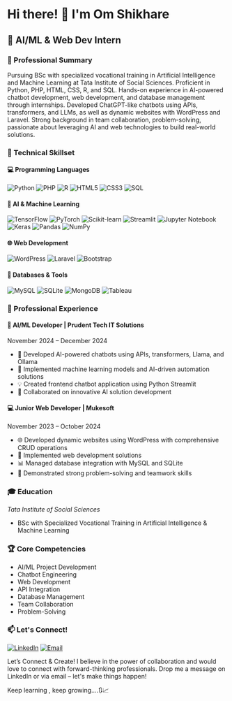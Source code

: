 # Hi there! 👋 I'm Om Shikhare

## 🚀 AI/ML & Web Dev Intern

### 🌟 Professional Summary
Pursuing BSc with specialized vocational training in Artificial Intelligence and Machine Learning at Tata Institute of Social Sciences. Proficient in Python, PHP, HTML, CSS, R, and SQL. Hands-on experience in AI-powered chatbot development, web development, and database management through internships. Developed ChatGPT-like chatbots using APIs, transformers, and LLMs, as well as dynamic websites with WordPress and Laravel. Strong background in team collaboration, problem-solving, passionate about leveraging AI and web technologies to build real-world solutions.

### 🔧 Technical Skillset

#### 💻 Programming Languages
![Python](https://img.shields.io/badge/Python-3776AB?style=for-the-badge&logo=python&logoColor=white)
![PHP](https://img.shields.io/badge/PHP-777BB4?style=for-the-badge&logo=php&logoColor=white)
![R](https://img.shields.io/badge/R-276DC3?style=for-the-badge&logo=r&logoColor=white)
![HTML5](https://img.shields.io/badge/HTML5-E34F26?style=for-the-badge&logo=html5&logoColor=white)
![CSS3](https://img.shields.io/badge/CSS3-1572B6?style=for-the-badge&logo=css3&logoColor=white)
![SQL](https://img.shields.io/badge/SQL-4479A1?style=for-the-badge&logo=mysql&logoColor=white)
#### 🤖 AI & Machine Learning
![TensorFlow](https://img.shields.io/badge/TensorFlow-FF6F00?style=for-the-badge&logo=tensorflow&logoColor=white)
![PyTorch](https://img.shields.io/badge/PyTorch-EE4C2C?style=for-the-badge&logo=pytorch&logoColor=white)
![Scikit-learn](https://img.shields.io/badge/Scikit_learn-F7931E?style=for-the-badge&logo=scikit-learn&logoColor=white)
![Streamlit](https://img.shields.io/badge/Streamlit-FF4B4B?style=for-the-badge&logo=streamlit&logoColor=white)
![Jupyter Notebook](https://img.shields.io/badge/Jupyter-F37626?style=for-the-badge&logo=jupyter&logoColor=white)
![Keras](https://img.shields.io/badge/Keras-D00000?style=for-the-badge&logo=keras&logoColor=white)
![Pandas](https://img.shields.io/badge/Pandas-150458?style=for-the-badge&logo=pandas&logoColor=white)
![NumPy](https://img.shields.io/badge/NumPy-013243?style=for-the-badge&logo=numpy&logoColor=white)

#### 🌐 Web Development
![WordPress](https://img.shields.io/badge/WordPress-21759B?style=for-the-badge&logo=wordpress&logoColor=white)
![Laravel](https://img.shields.io/badge/Laravel-FF2D20?style=for-the-badge&logo=laravel&logoColor=white)
![Bootstrap](https://img.shields.io/badge/Bootstrap-563D7C?style=for-the-badge&logo=bootstrap&logoColor=white)

#### 💽 Databases & Tools
![MySQL](https://img.shields.io/badge/MySQL-4479A1?style=for-the-badge&logo=mysql&logoColor=white)
![SQLite](https://img.shields.io/badge/SQLite-07405E?style=for-the-badge&logo=sqlite&logoColor=white)
![MongoDB](https://img.shields.io/badge/MongoDB-4EA94B?style=for-the-badge&logo=mongodb&logoColor=white)
![Tableau](https://img.shields.io/badge/Tableau-E97627?style=for-the-badge&logo=tableau&logoColor=white)

### 💼 Professional Experience

#### 🤖 AI/ML Developer | Prudent Tech IT Solutions
November 2024 – December 2024
- 🚀 Developed AI-powered chatbots using APIs, transformers, Llama, and Ollama
- 🧠 Implemented machine learning models and AI-driven automation solutions
- 💡 Created frontend chatbot application using Python Streamlit
- 🤝 Collaborated on innovative AI solution development

#### 💻 Junior Web Developer | Mukesoft
November 2023 – October 2024
- 🌐 Developed dynamic websites using WordPress with comprehensive CRUD operations
- 🔧 Implemented web development solutions
- 📊 Managed database integration with MySQL and SQLite
- 🤝 Demonstrated strong problem-solving and teamwork skills

### 🎓 Education
*Tata Institute of Social Sciences*
- BSc with Specialized Vocational Training in Artificial Intelligence & Machine Learning


### 🏆 Core Competencies
- AI/ML Project Development
- Chatbot Engineering
-  Web Development
- API Integration
- Database Management
- Team Collaboration
- Problem-Solving

### 📫 Let's Connect!
[![LinkedIn](https://img.shields.io/badge/LinkedIn-0077B5?style=for-the-badge&logo=linkedin&logoColor=white)](https://www.linkedin.com/in/om-shikhare)
[![Email](https://img.shields.io/badge/Email-D14836?style=for-the-badge&logo=gmail&logoColor=white)](mailto:ompythoncode@gmail.com,omjobshikhare@gmail.com)

Let’s Connect & Create!
I believe in the power of collaboration and would love to connect with forward-thinking professionals. Drop me a message on LinkedIn or via email – let's make things happen!

Keep learning , keep growing....🔃📈
